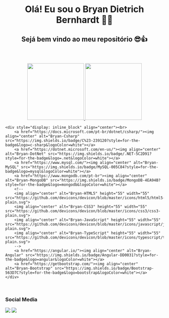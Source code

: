 <header>
    <h1>Olá! Eu sou o Bryan Dietrich Bernhardt 🙋‍♂️</h1>
    <h2>Sejá bem vindo ao meu repositório 😎👍</h2>
</header>

<main>
    <!-- Github Stats -->
    <div align="center">
        <a href="https://github.com/BryanDietrichBernhardt">
        <img height="180em" src="https://github-readme-stats.vercel.app/api?username=BryanDietrichBernhardt&show_icons=false&theme=tokyonight&include_all_commits=true&count_private=true"/>
        <img height="180em" src="https://github-readme-stats.vercel.app/api/top-langs/?username=BryanDietrichBernhardt&layout=compact&langs_count=7&theme=tokyonight"/>
        </a>
    </div>
  
  <!-- Logo das linguagens -->
    <div style="display: inline_block" align="center"><br>
       	<a href="https://docs.microsoft.com/pt-br/dotnet/csharp/"><img align="center" alt="Bryan-Csharp" src="https://img.shields.io/badge/C%23-239120?style=for-the-badge&logo=c-sharp&logoColor=white"></a>
        <a href="https://dotnet.microsoft.com/en-us/"><img align="center" alt="Bryan-DotNet" src="https://img.shields.io/badge/.NET-5C2D91?style=for-the-badge&logo=.net&logoColor=white"></a>
        <a href="https://www.mysql.com/"><img align="center" alt="Bryan-MySQL" src="https://img.shields.io/badge/MySQL-005C84?style=for-the-badge&logo=mysql&logoColor=white"></a>
        <a href="https://www.mongodb.com/pt-br"><img align="center" alt="Bryan-MongoDB" src="https://img.shields.io/badge/MongoDB-4EA94B?style=for-the-badge&logo=mongodb&logoColor=white"></a>
        <!--
        <img align="center" alt="Bryan-HTML5" height="55" width="55" src="https://github.com/devicons/devicon/blob/master/icons/html5/html5-plain.svg">
        <img align="center" alt="Bryan-CSS3" height="55" width="55" src="https://github.com/devicons/devicon/blob/master/icons/css3/css3-plain.svg">
        <img align="center" alt="Bryan-JavaScript" height="55" width="55" src="https://github.com/devicons/devicon/blob/master/icons/javascript/javascript-plain.svg">
        <img align="center" alt="Bryan-TypeScript" height="55" width="55" src="https://github.com/devicons/devicon/blob/master/icons/typescript/typescript-plain.svg">
        -->
        <a href="https://angular.io/"><img align="center" alt="Bryan-Angular" src="https://img.shields.io/badge/Angular-DD0031?style=for-the-badge&logo=angular&logoColor=white"></a>
        <a href="https://getbootstrap.com/"><img align="center" alt="Bryan-Bootstrap" src="https://img.shields.io/badge/Bootstrap-563D7C?style=for-the-badge&logo=bootstrap&logoColor=white"></a>
    </div>
</main>

<footer><br>
    <h3>Social Media</h3>
    <div>
        <a href="https://www.linkedin.com/in/bryandbernhardt/"><img src="https://img.shields.io/badge/LinkedIn-0077B5?style=for-the-badge&logo=linkedin&logoColor=white"></a>
        <a href="https://www.instagram.com/baiaaam/"><img src="https://img.shields.io/badge/Instagram-E4405F?style=for-the-badge&logo=instagram&logoColor=white"></a>
    </div>
</footer>
